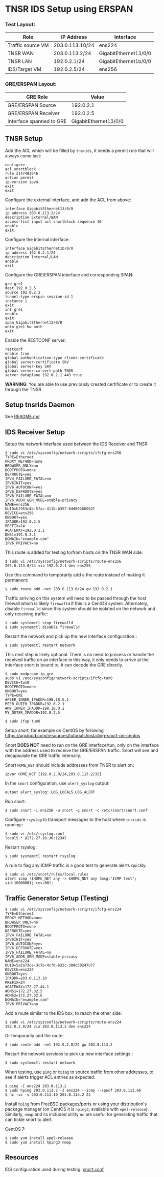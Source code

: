 # TNSR IDS Setup using ERSPAN

### Test Layout:

| Role | IP Address | Interface |
|--|--|--|
| Traffic source VM | 203.0.113.10/24 | ens224 |
| TNSR WAN | 203.0.113.2/24 | GigabitEthernet13/0/0 |
| TNSR LAN | 192.0.2.1/24 | GigabitEthernet1b/0/0 |
| IDS/Target VM | 192.0.2.5/24 | ens256 |

### GRE/ERSPAN Layout:

| GRE Role | Value |
|--|--|
| GRE/ERSPAN Source | 192.0.2.1 |
| GRE/ERSPAN Receiver | 192.0.2.5 |
| Interface spanned to GRE | GigabitEthernet13/0/0 |

## TNSR Setup

Add the ACL which will be filled by `tnsrids`, it needs a permit rule that
will always come last:

    configure
    acl snortblock
    rule 2147483646
    action permit
    ip-version ipv4
    exit
    exit

Configure the external interface, and add the ACL from above:

    interface GigabitEthernet13/0/0
    ip address 203.0.113.2/24
    description External/WAN
    access-list input acl snortblock sequence 10
    enable
    exit

Configure the internal interface:

    interface GigabitEthernet1b/0/0
    ip address 192.0.2.1/24
    description Internal/LAN
    enable
    exit

Configure the GRE/ERSPAN interface and corresponding SPAN:

    gre gre1
    dest 192.0.2.5
    source 192.0.2.1
    tunnel-type erspan session-id 1
    instance 1
    exit
    int gre1
    enable
    exit
    span GigabitEthernet13/0/0
    onto gre1 hw both
    exit

Enable the RESTCONF server:

    restconf
    enable true
    global authentication-type client-certificate
    global server-certificate SRV
    global server-key SRV
    global server-ca-cert-path TNSR
    server dataplane 192.0.2.1 443 true

**WARNING**: You are able to use previously created certificate or to create it through the TNSR

## Setup tnsrids Daemon

See [README.md](README.md)

## IDS Receiver Setup

Setup the network interface used between the IDS Receiver and TNSR

    $ sudo vi /etc/sysconfig/network-scripts/ifcfg-ens256
    TYPE=Ethernet
    PROXY_METHOD=none
    BROWSER_ONLY=no
    BOOTPROTO=none
    DEFROUTE=yes
    IPV4_FAILURE_FATAL=no
    IPV6INIT=yes
    IPV6_AUTOCONF=yes
    IPV6_DEFROUTE=yes
    IPV6_FAILURE_FATAL=no
    IPV6_ADDR_GEN_MODE=stable-privacy
    NAME=ens256
    UUID=b2953c4e-5fac-411b-b357-6dd50260062f
    DEVICE=ens256
    ONBOOT=yes
    IPADDR=192.0.2.5
    PREFIX=24
    #GATEWAY=192.0.2.1
    DNS1=192.0.2.1
    DOMAIN="example.com"
    IPV6_PRIVACY=no

This route is added for testing to/from hosts on the TNSR WAN side:

    $ sudo vi /etc/sysconfig/network-scripts/route-ens256
    203.0.113.0/24 via 192.0.2.1 dev ens256

Use this command to temporarily add a the route instead of making it permanent:

    $ sudo route add -net 203.0.113.0/24 gw 192.0.2.1

Traffic arriving on this system will need to be passed through the host firewall
which is likely `firewalld` if this is a CentOS system. Alternately, disable
`firewalld` since this system should be isolated on the network and only receiving traffic:

    $ sudo systemctl stop firewalld
    $ sudo systemctl disable firewalld

Restart the network and pick up the new interface configuration::

    $ sudo systemctl restart network

This next step is likely optional. There is no need to process or handle the
received traffic on an interface in this way, it only needs to arrive at the
interface snort is bound to, it can decode the GRE directly.

    $ sudo modprobe ip_gre
    sudo vi /etc/sysconfig/network-scripts/ifcfg-tun0
    DEVICE=tun0
    BOOTPROTO=none
    ONBOOT=yes
    TYPE=GRE
    #PEER_INNER_IPADDR=198.18.0.1
    PEER_OUTER_IPADDR=192.0.2.1
    #MY_INNER_IPADDR=198.18.0.2
    MY_OUTER_IPADDR=192.0.2.5

    $ sudo ifup tun0

Setup snort, for example on CentOS by following
https://upcloud.com/resources/tutorials/installing-snort-on-centos

Snort **DOES NOT** need to run on the GRE interface/tun, only on the interface with the address used to receive the GRE/ERSPAN traffic. Snort will see and decapsulate the GRE traffic internally.

Snort `HOME_NET` should include addresses from TNSR to alert on:

    ipvar HOME_NET [192.0.2.0/24,203.0.113.2/32]

In the `snort` configuration, use `alert_syslog` output:

    output alert_syslog: LOG_LOCAL5 LOG_ALERT

Run snort:

    $ sudo snort -i ens256 -u snort -g snort -c /etc/snort/snort.conf

Configure `rsyslog` to transport messages to the host where `tnsrids` is running::

    $ sudo vi /etc/rsyslog.conf
    local5.* @172.27.10.36:12345

Restart rsyslog:

    $ sudo systemctl restart rsyslog

A rule to flag any ICMP traffic is a good test to generate alerts quickly.

    $ sudo vi /etc/snort/rules/local.rules
    alert icmp !$HOME_NET any -> $HOME_NET any (msg:"ICMP test"; sid:10000001; rev:001;

## Traffic Generator Setup (Testing)

    $ sudo vi /etc/sysconfig/network-scripts/ifcfg-ens224
    TYPE=Ethernet
    PROXY_METHOD=none
    BROWSER_ONLY=no
    BOOTPROTO=none
    DEFROUTE=yes
    IPV4_FAILURE_FATAL=no
    IPV6INIT=yes
    IPV6_AUTOCONF=yes
    IPV6_DEFROUTE=yes
    IPV6_FAILURE_FATAL=no
    IPV6_ADDR_GEN_MODE=stable-privacy
    NAME=ens224
    UUID=5a2a73ce-3c7b-4cf0-b32c-309c50247b77
    DEVICE=ens224
    ONBOOT=yes
    IPADDR=203.0.113.10
    PREFIX=24
    #GATEWAY=172.27.44.1
    #DNS1=172.27.32.5
    #DNS2=172.27.32.6
    DOMAIN="example.com"
    IPV6_PRIVACY=no

Add a route similar to the IDS box, to reach the other side:

    $ sudo vi /etc/sysconfig/network-scripts/route-ens224
    192.0.2.0/24 via 203.0.113.2 dev ens224

Or temporarily add the route:

    $ sudo route add -net 192.0.2.0/24 gw 203.0.113.2

Restart the network services to pick up new interface settings::

    $ sudo systemctl restart network

When testing, use `ping` or `hping` to source traffic from other addresses, to see if alerts trigger ACL entries as expected:

    $ ping -I ens224 203.0.113.2
    $ sudo hping 203.0.113.2 -I ens224 --icmp --spoof 203.0.113.66
    $ nc -vz -s 203.0.113.10 203.0.113.2 22

Install `hping` from FreeBSD packages/ports or using your distribution's package manager (on CentOS it is `hping3`, available with `epel-release`).
Similarly, `nmap` and its included utility `nc` are useful for generating traffic that can tickle snort to alert.

CentOS 7:

    $ sudo yum install epel-release
    $ sudo yum install hping3 nmap

## Resources

IDS configuration used during testing: [snort.conf](snort.conf)
